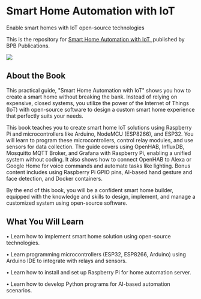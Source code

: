 # Smart Home Automation with IoT 

Enable smart homes with IoT open-source technologies

This is the repository for [Smart Home Automation with IoT 
](https://bpbonline.com/products/smart-home-automation-with-iot),published by BPB Publications.

<img src="9789355516305.jpg">

## About the Book
This practical guide, "Smart Home Automation with IoT" shows you how to create a smart home without breaking the bank. Instead of relying on expensive, closed systems, you utilize the power of the Internet of Things (IoT) with open-source software to design a custom smart home experience that perfectly suits your needs.

This book teaches you to create smart home IoT solutions using Raspberry Pi and microcontrollers like Arduino, NodeMCU (ESP8266), and ESP32. You will learn to program these microcontrollers, control relay modules, and use sensors for data collection. The guide covers using OpenHAB, InfluxDB, Mosquitto MQTT Broker, and Grafana with Raspberry Pi, enabling a unified system without coding. It also shows how to connect OpenHAB to Alexa or Google Home for voice commands and automate tasks like lighting. Bonus content includes using Raspberry Pi GPIO pins, AI-based hand gesture and face detection, and Docker containers.

By the end of this book, you will be a confident smart home builder, equipped with the knowledge and skills to design, implement, and manage a customized system using open-source software. 

## What You Will Learn
• Learn how to implement smart home solution using open-source technologies.

• Learn programming microcontrollers (ESP32, ESP8266, Arduino) using Arduino IDE to integrate with relays and sensors.

• Learn how to install and set up Raspberry Pi for home automation server.

• Learn how to develop Python programs for AI-based automation scenarios.
